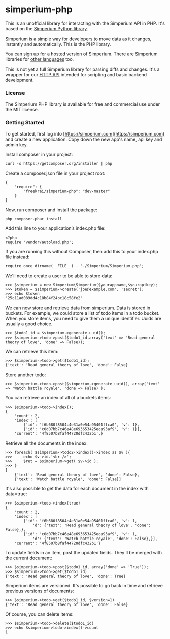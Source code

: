 simperium-php
==============

This is an unofficial library for interacting with the Simperium API in PHP. It's based on the [Simperium Python library](https://github.com/Simperium/simperium-python).

Simperium is a simple way for developers to move data as it changes, instantly and automatically. This is the PHP library.

You can [sign up](http://simperium.com) for a hosted version of Simperium. There are Simperium libraries for [other languages](https://simperium.com/overview/) too.

This is not yet a full Simperium library for parsing diffs and changes. It's a wrapper for our [HTTP API](https://simperium.com/docs/http/) intended for scripting and basic backend development.

### License
The Simperium PHP library is available for free and commercial use under the MIT license.

### Getting Started
To get started, first log into [https://simperium.com](https://simperium.com) and
create a new application.  Copy down the new app's name, api key and admin key.

Install composer in your project:

    curl -s https://getcomposer.org/installer | php

Create a composer.json file in your project root:

	{
	    "require": {
	        "freekrai/simperium-php": "dev-master"
	    }
	}

Now, run composer and install the package:

	php composer.phar install

Add this line to your application’s index.php file:

	<?php
	require 'vendor/autoload.php';

If you are running this without Composer, then add this to your index.php file instead:

	require_once dirname(__FILE__) . './Simperium/Simperium.php';

We'll need to create a user to be able to store data:

	>>> $simperium = new Simperium\Simperium($yourappname,$yourapikey);
    >>> $token = $simperium->create('joe@example.com', 'secret');
    >>> echo $token
    '25c11ad089dd4c18b84f24bc18c58fe2'

We can now store and retrieve data from simperium.  Data is stored in buckets.
For example, we could store a list of todo items in a todo bucket.  When you
store items, you need to give them a unique identifier.  Uuids are usually a
good choice.

    >>> $todo1_id = $simperium->generate_uuid();
    >>> $simperium->todo->post($todo1_id,array('text' => 'Read general theory of love', 'done' => False));

We can retrieve this item:

    >>> $simperium->todo->get($todo1_id);
    {'text': 'Read general theory of love', 'done': False}

Store another todo:

    >>> $simperium->todo->post($simperium->generate_uuid(), array('text' => 'Watch battle royale', 'done'=> False) );

You can retrieve an index of all of a buckets items:

    >>> $simperium->todo->index();
    {
        'count': 2,
        'index': [
            {'id': 'f6b680f8504c4e31a0e54a95401ffca0', 'v': 1},
            {'id': 'c0d07bb7c46e48e693653425eca93af9', 'v': 1}],
        'current': '4f8507b8faf44720dfc432b1',}

Retrieve all the documents in the index:

    >>> foreach( $simperium->todo2->index()->index as $v ){
    >>> 	echo $v->id.'<br />';
    >>> 	$ret = $simperium->get( $v->id );
    >>> }
    [
        {'text': 'Read general theory of love', 'done': False},
        {'text': 'Watch battle royale', 'done': False}]

It's also possible to get the data for each document in the index with data=true:

    >>> $simperium->todo->index(true)
    {
        'count': 2,
        'index': [
            {'id': 'f6b680f8504c4e31a0e54a95401ffca0', 'v': 1,
                'd': {'text': 'Read general theory of love', 'done': False},},
            {'id': 'c0d07bb7c46e48e693653425eca93af9', 'v': 1,
                'd': {'text': 'Watch battle royale', 'done': False},}],
        'current': '4f8507b8faf44720dfc432b1'}

To update fields in an item, post the updated fields.  They'll be merged
with the current document:

    >>> $simperium->todo->post($todo1_id, array('done' => 'True'));
    >>> $simperium->todo->get($todo1_id)
    {'text': 'Read general theory of love', 'done': True}

Simperium items are versioned.  It's possible to go back in time and retrieve
previous versions of documents:

    >>> $simperium->todo->get($todo1_id, $version=1)
    {'text': 'Read general theory of love', 'done': False}

Of course, you can delete items:

    >>> $simperium->todo->delete($todo1_id)
    >>> echo $simperium->todo->index()->count
    1

